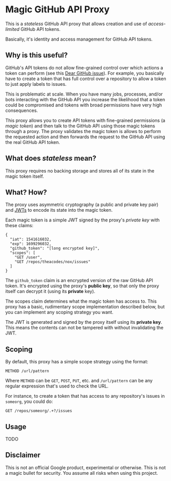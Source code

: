 # Magic GitHub API Proxy

This is a *stateless* GitHub API proxy that allows creation and use of *access-limited* GitHub API tokens.

Basically, it's identity and access management for GitHub API tokens.


## Why is this useful?

GitHub's API tokens do not allow fine-grained control over which actions a token can perform (see this [Dear GitHub issue](https://github.com/dear-github/dear-github/issues/113)). For example, you basically have to create a token that has full control over a repository to allow a token to just apply labels to issues.

This is problematic at scale. When you have many jobs, processes, and/or bots interacting with the GitHub API you increase the likelihood that a token could be compromised and tokens with broad permissions have very high consequences.

This proxy allows you to create API tokens with fine-grained permissions (a *magic token*) and then talk to the GitHub API using those magic tokens through a proxy. The proxy validates the magic token is allows to perform the requested action and then forwards the request to the GitHub API using the real GitHub API token.


## What does *stateless* mean?

This proxy requires no backing storage and stores all of its state in the magic token itself.


## What? How?

The proxy uses asymmetric cryptography (a public and private key pair) and [JWTs](https://jwt.io) to encode its state into the magic token.

Each magic token is a simple JWT signed by the proxy's *private key* with these claims:

```
{
  "iat": 1541616032,
  "exp": 1699296032,
  "github_token": "[long encrypted key]",
  "scopes": [
    "GET /user",
    "GET /repos/theacodes/nox/issues"
  ]
}
```

The `github_token` claim is an encrypted version of the raw GitHub API token. It's encrypted using the proxy's **public key**, so that only the proxy itself can decrypt it (using its **private** key).

The scopes claim determines what the magic token has access to. This proxy has a basic, rudimentary scope implementation described below, but you can implement any scoping strategy you want.

The JWT is generated and signed by the proxy itself using its **private key**. This means the contents can not be tampered with without invalidating the JWT.


## Scoping

By default, this proxy has a simple scope strategy using the format:

```
METHOD /url/pattern
```

Where `METHOD` can be `GET`, `POST`, `PUT`, etc. and `/url/pattern` can be any regular expression that's used to check the URL.

For instance, to create a token that has access to any repository's issues in `someorg`, you could do:

```
GET /repos/someorg/.+?/issues
```


## Usage

TODO


## Disclaimer

This is not an official Google product, experimental or otherwise. This is not a magic bullet for security. You assume all risks when using this project.
